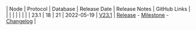 | Node | Protocol | Database | Release Date | Release Notes | GitHub Links | 
|      |          |          |              | 				|			   |
| 23.1 | 18       | 21       | 2022-05-19   | [V23.1](../releases/release-v23-1.md) | [Release](https://github.com/nanocurrency/nano-node/releases/tag/V23.1) - [Milestone](https://github.com/nanocurrency/nano-node/milestone/26) - [Changelog](https://github.com/nanocurrency/nano-node/compare/a7a44f9e8a23672f66e15804e79560f004995859...fef94e3601410542a971f945b0f8c238829c3c96) | 

